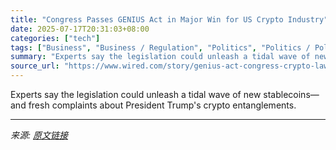 ```yaml
---
title: "Congress Passes GENIUS Act in Major Win for US Crypto Industry"
date: 2025-07-17T20:31:03+08:00
categories: ["tech"]
tags: ["Business", "Business / Regulation", "Politics", "Politics / Policy", "cryptocurrency", "Donald Trump", "National Affairs", "crypto", "Coinbase", "Crypto Capitol"]
summary: "Experts say the legislation could unleash a tidal wave of new stablecoins—and fresh complaints about President Trump's crypto entanglements."
source_url: "https://www.wired.com/story/genius-act-congress-crypto-law-passes/"
---
```


Experts say the legislation could unleash a tidal wave of new stablecoins—and fresh complaints about President Trump's crypto entanglements.

---

*来源: [原文链接](https://www.wired.com/story/genius-act-congress-crypto-law-passes/)*

